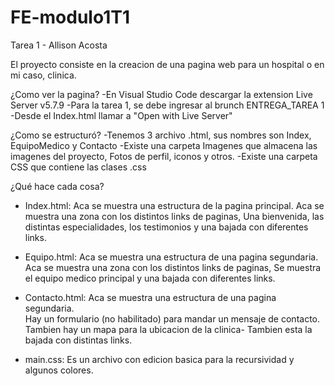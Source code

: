 # FE-modulo1T1

Tarea 1 - Allison Acosta

El proyecto consiste en la creacion de una pagina web para un hospital o en mi caso, clinica.

¿Como ver la pagina?
-En Visual Studio Code descargar la extension Live Server v5.7.9
-Para la tarea 1, se debe ingresar al brunch ENTREGA_TAREA 1
-Desde el Index.html llamar a "Open with Live Server"

¿Como se estructuró?
-Tenemos 3 archivo .html, sus nombres son Index, EquipoMedico y Contacto
-Existe una carpeta Imagenes que almacena las imagenes del proyecto, Fotos de perfil, iconos y otros.
-Existe una carpeta CSS que contiene las clases .css

¿Qué hace cada cosa?

- Index.html:
  Aca se muestra una estructura de la pagina principal.
  Aca se muestra una zona con los distintos links de paginas,
  Una bienvenida, las distintas especialidades, los testimonios y una bajada con diferentes links.

- Equipo.html:
  Aca se muestra una estructura de una pagina segundaria.  
  Aca se muestra una zona con los distintos links de paginas,
  Se muestra el equipo medico principal y una bajada con diferentes links.

- Contacto.html:
  Aca se muestra una estructura de una pagina segundaria.  
  Hay un formulario (no habilitado) para mandar un mensaje de contacto.
  Tambien hay un mapa para la ubicacion de la clinica-
  Tambien esta la bajada con distintas links.

- main.css:
  Es un archivo con edicion basica para la recursividad y algunos colores.
